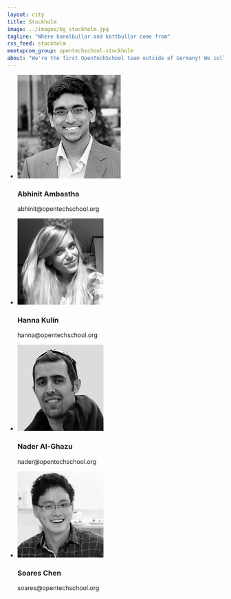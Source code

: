 ```yaml
---
layout: city
title: Stockholm
image: ../images/bg_stockholm.jpg
tagline: "Where kanelbullar and köttbullar come from"
rss_feed: stockholm
meetupcom_group: opentechschool-stockholm
about: "We're the first OpenTechSchool team outside of Germany! We collaborate with a network of co-working spaces, start-ups, schools and institutions to organize our events and we're currently collaborating with KTH (Royal Institute of Technology) and KKH (Royal Institute of Art) to create a university-powered hacker space in town."
---
```




<ul class="float_list float_list_4 team_list">

  <li class="member">
    <img src="/images/team/abhinit.jpg">
    <h3>Abhinit Ambastha</h3>
    <p>abhinit@opentechschool.org</p>
  </li>

  <li class="member">
    <img src="/images/team/Hanna.jpg">
    <h3>Hanna Kulin</h3>
    <p>hanna@opentechschool.org</p>
  </li>


  <li class="member">
    <img src="/images/team/Nader.jpg">
    <h3>Nader Al-Ghazu</h3>
    <p>nader@opentechschool.org</p>
  </li>

  <li class="member">
    <img src="/images/team/soares.jpg">
    <h3>Soares Chen</h3>
    <p>soares@opentechschool.org</p>
  </li>

</ul>
